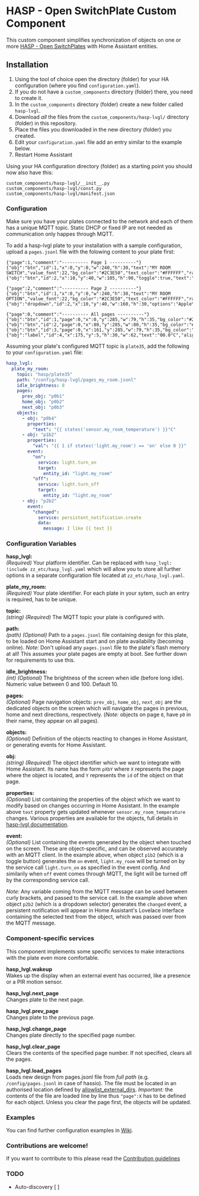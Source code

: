 # HASP - Open SwitchPlate Custom Component

This custom component simplifies synchronization of objects on one or more [HASP - Open SwitchPlates](https://fvanroie.github.io/hasp-docs/) with Home Assistant entities.

## Installation

1. Using the tool of choice open the directory (folder) for your HA configuration (where you find `configuration.yaml`).
2. If you do not have a `custom_components` directory (folder) there, you need to create it.
3. In the `custom_components` directory (folder) create a new folder called `hasp-lvgl`.
4. Download _all_ the files from the `custom_components/hasp-lvgl/` directory (folder) in this repository.
5. Place the files you downloaded in the new directory (folder) you created.
6. Edit your `configuration.yaml` file add an entry similar to the example below.
7. Restart Home Assistant

Using your HA configuration directory (folder) as a starting point you should now also have this:

```text
custom_components/hasp-lvgl/__init__.py
custom_components/hasp-lvgl/const.py
custom_components/hasp-lvgl/manifest.json
```

### Configuration

Make sure you have your plates connected to the network and each of them has a unique MQTT topic. Static DHCP or fixed IP are not needed as communication only happes through MQTT. 

To add a hasp-lvgl plate to your installation with a sample configuration, upload a `pages.jsonl` file with the folowing content to your plate first:

```
{"page":1,"comment":"---------- Page 1 ----------"}
{"obj":"btn","id":1,"x":0,"y":0,"w":240,"h":30,"text":"MY ROOM SWITCH","value_font":22,"bg_color":"#2C3E50","text_color":"#FFFFFF","radius":0,"border_side":0}
{"obj":"btn","id":2,"x":10,"y":40,"w":105,"h":90,"toggle":true,"text":"Light","text_font":26,"mode":"break","align":1}

{"page":2,"comment":"---------- Page 2 ----------"}
{"obj":"btn","id":1,"x":0,"y":0,"w":240,"h":30,"text":"MY ROOM OPTION","value_font":22,"bg_color":"#2C3E50","text_color":"#FFFFFF","radius":0,"border_side":0}
{"obj":"dropdown","id":2,"x":10,"y":40,"w":160,"h":30,"options":"Apple\nBanana\nOrange\nMelon"}

{"page":0,"comment":"---------- All pages ----------"}
{"obj":"btn","id":1,"page":0,"x":0,"y":285,"w":79,"h":35,"bg_color":"#2C3E50","text":"\uf060","text_color":"#FFFFFF","radius":0,"border_side":0,"text_font":28}
{"obj":"btn","id":2,"page":0,"x":80,"y":285,"w":80,"h":35,"bg_color":"#2C3E50","text":"\uf015","text_color":"#FFFFFF","radius":0,"border_side":0,"text_font":28}
{"obj":"btn","id":3,"page":0,"x":161,"y":285,"w":79,"h":35,"bg_color":"#2C3E50","text":"\uf061","text_color":"#FFFFFF","radius":0,"border_side":0,"text_font":28}
{"obj":"label","id":4,"x":175,"y":5,"h":30,"w":62,"text":"00.0°C","align":2,"bg_color":"#2C3E50","text_color":"#FFFFFF"}
```

Assuming your plate's configured MQTT topic is `plate35`, add the following to your `configuration.yaml` file:

```yaml
hasp_lvgl:
  plate_my_room:
    topic: "hasp/plate35"
    path: "/config/hasp-lvgl/pages_my_room.jsonl"
    idle_brightness: 8
    pages:
      prev_obj: "p0b1"
      home_obj: "p0b2"
      next_obj: "p0b3"
    objects:
      - obj: "p0b4"
        properties:
          "text": "{{ states('sensor.my_room_temperature') }}°C"
      - obj: "p1b2"
        properties:
          "val": "{{ 1 if states('light.my_room') == 'on' else 0 }}"
        event:
          "on":
            service: light.turn_on
            target:
              entity_id: "light.my_room"
          "off":
            service: light.turn_off
            target:
              entity_id: "light.my_room"
      - obj: "p2b2"
        event:
          "changed":
            service: persistent_notification.create
            data:
              message: I like {{ text }}
```

### Configuration Variables

**hasp_lvgl:**\
  *(Required)* Your platform identifier. Can be replaced with `hasp_lvgl: !include zz_etc/hasp_lvgl.yaml` which will allow you to store all further options in a separate configuration file located at `zz_etc/hasp_lvgl.yaml`.

**plate_my_room:**\
  *(Required)* Your plate identifier. For each plate in your sytem, such an entry is required, has to be unique.

**topic:**\
  *(string)* *(Required)* The MQTT topic your plate is configured with.

**path:**\
  *(path)* *(Optional)* Path to a `pages.jsonl` file containing design for this plate, to be loaded on Home Assistant start and on plate availability (becoming online). _Note:_ Don't upload any `pages.jsonl` file to the plate's flash memory at all! This assumes your plate pages are empty at boot. See further down for requirements to use this.

**idle_brightness:**\
  *(int)* *(Optional)* The brightness of the screen when idle (before long idle). Numeric value between 0 and 100. Default 10. 

**pages:**\
  *(Optional)* Page navigation objects: `prev_obj`, `home_obj`, `next_obj` are the dedicated objects on the screen which will navigate the pages in previous, home and next directions, respectively. (_Note:_ objects on page `0`, have `p0` in their name, they appear on all pages).

**objects:**\
  *(Optional)* Definition of the objects reacting to changes in Home Assistant, or generating events for Home Assistant.

**obj:**\
   *(string)* *(Required)* The object identifier which we want to integrate with Home Assistant. Its name has the form `pXbY` where `X` represents the page where the object is located, and `Y` represents the `id` of the object on that page.

**properties:**\
  *(Optional)* List containing the properties of the object which we want to modify based on changes occurring in Home Assistant. In the example above `text` property gets updated whenever `sensor.my_room_temperature` changes. Various properties are available for the objects, full details in [hasp-lvgl documentation](https://fvanroie.github.io/hasp-docs/#objects/).
  
**event:**\
  *(Optional)* List containing the events generated by the object when touched on the screen. These are object-specific, and can be observed accurately with an MQTT client. In the example above, when object `p1b2` (which is a toggle button) generates the `on` event, `light.my_room` will be turned on by the service call `light.turn_on` as specified in the event config. And similarily when `off` event comes through MQTT, the light will be turned off by the corresponding service call.

_Note:_ Any variable coming from the MQTT message can be used between curly brackets, and passed to the service call. In the example above when object `p2b2` (which is a dropdown selector) generates the `changed` event, a persistent notification will appear in Home Assistant's Lovelace interface containing the selected text from the object, which was passed over from the MQTT message.

### Component-specific services

This component implements some specific services to make interactions with the plate even more comfortable.

**hasp_lvgl.wakeup**\
  Wakes up the display when an external event has occurred, like a presence or a PIR motion sensor.

**hasp_lvgl.next_page**\
  Changes plate to the next page.

**hasp_lvgl.prev_page**\
  Changes plate to the previous page.

**hasp_lvgl.change_page**\
  Changes plate directly to the specified page number.

**hasp_lvgl.clear_page**\
  Clears the contents of the specified page number. If not specified, clears all the pages.

**hasp_lvgl.load_pages**\
  Loads new design from pages.jsonl file from _full path_ (e.g. `/config/pages.jsonl` in case of hassio). The file must be located in an authorised location defined by [allowlist_external_dirs](https://www.home-assistant.io/docs/configuration/basic/#allowlist_external_dirs). _Important:_ the contents of the file are loaded line by line thus `"page":X` has to be defined for each object. Unless you clear the page first, the objects will be updated.


### Examples

You can find further configuration examples in [Wiki](https://github.com/dgomes/hasp-lvgl-custom-component/wiki).

### Contributions are welcome!

If you want to contribute to this please read the [Contribution guidelines](CONTRIBUTING.md)


### TODO

- Auto-discovery [ ]
